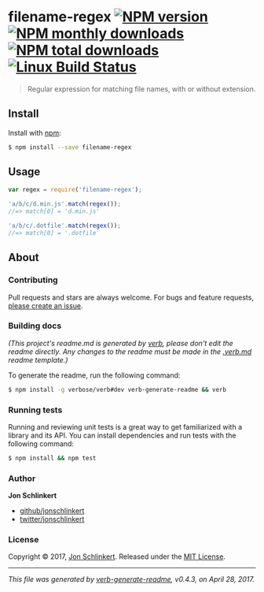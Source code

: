 # filename-regex [![NPM version](https://img.shields.io/npm/v/filename-regex.svg?style=flat)](https://www.npmjs.com/package/filename-regex) [![NPM monthly downloads](https://img.shields.io/npm/dm/filename-regex.svg?style=flat)](https://npmjs.org/package/filename-regex)  [![NPM total downloads](https://img.shields.io/npm/dt/filename-regex.svg?style=flat)](https://npmjs.org/package/filename-regex) [![Linux Build Status](https://img.shields.io/travis/regexhq/filename-regex.svg?style=flat&label=Travis)](https://travis-ci.org/regexhq/filename-regex)

> Regular expression for matching file names, with or without extension.












































































<extoc></extoc>

## Install

Install with [npm](https://www.npmjs.com/):

```sh
$ npm install --save filename-regex
```

## Usage

```js
var regex = require('filename-regex');

'a/b/c/d.min.js'.match(regex());
//=> match[0] = 'd.min.js'

'a/b/c/.dotfile'.match(regex());
//=> match[0] = '.dotfile'
```

## About

### Contributing

Pull requests and stars are always welcome. For bugs and feature requests, [please create an issue](../../issues/new).

### Building docs

_(This project's readme.md is generated by [verb](https://github.com/verbose/verb-generate-readme), please don't edit the readme directly. Any changes to the readme must be made in the [.verb.md](.verb.md) readme template.)_

To generate the readme, run the following command:

```sh
$ npm install -g verbose/verb#dev verb-generate-readme && verb
```

### Running tests

Running and reviewing unit tests is a great way to get familiarized with a library and its API. You can install dependencies and run tests with the following command:

```sh
$ npm install && npm test
```

### Author

**Jon Schlinkert**

* [github/jonschlinkert](https://github.com/jonschlinkert)
* [twitter/jonschlinkert](https://twitter.com/jonschlinkert)

### License

Copyright © 2017, [Jon Schlinkert](https://github.com/jonschlinkert).
Released under the [MIT License](LICENSE).

***

_This file was generated by [verb-generate-readme](https://github.com/verbose/verb-generate-readme), v0.4.3, on April 28, 2017._